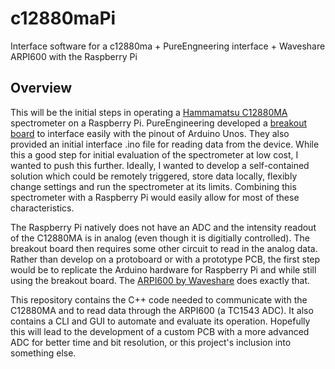 # c12880maPi
Interface software for a c12880ma + PureEngneering interface + Waveshare ARPI600 with the Raspberry Pi

## Overview

This will be the initial steps in operating a [Hammamatsu C12880MA](https://www.hamamatsu.com/eu/en/product/type/C12880MA/index.html) spectrometer on a Raspberry Pi. PureEngineering developed a [breakout board](https://www.pureengineering.com/projects/c12666ma) to interface easily with the pinout of Arduino Unos. They also provided an initial interface .ino file for reading data from the device. While this a good step for initial evaluation of the spectrometer at low cost, I wanted to push this further.  Ideally, I wanted to develop a self-contained solution which could be remotely triggered, store data locally, flexibly change settings and run the spectrometer at its limits. Combining this spectrometer with a Raspberry Pi would easily allow for most of these characteristics.

The Raspberry Pi natively does not have an ADC and the intensity readout of the C12880MA is in analog (even though it is digitially controlled). The breakout board then requires some other circuit to read in the analog data. Rather than develop on a protoboard or with a prototype PCB, the first step would be to replicate the Arduino hardware for Raspberry Pi and while still using the breakout board. The [ARPI600 by Waveshare](https://www.waveshare.com/arpi600.htm) does exactly that.

This repository contains the C++ code needed to communicate with the C12880MA and to read data through the ARPI600 (a TC1543 ADC). It also contains a CLI and GUI to automate and evaluate its operation. Hopefully this will lead to the development of a custom PCB with a more advanced ADC for better time and bit resolution, or this project's inclusion into something else.

